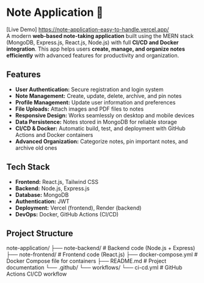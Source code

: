 # Note Application 📝
[Live Demo] https://note-application-easy-to-handle.vercel.app/  
A modern **web-based note-taking application** built using the MERN stack (MongoDB, Express.js, React.js, Node.js) with full **CI/CD and Docker integration**.
This app helps users **create, manage, and organize notes efficiently** with advanced features for productivity and organization.

## Features
- **User Authentication:** Secure registration and login system  
- **Note Management:** Create, update, delete, archive, and pin notes  
- **Profile Management:** Update user information and preferences  
- **File Uploads:** Attach images and PDF files to notes  
- **Responsive Design:** Works seamlessly on desktop and mobile devices  
- **Data Persistence:** Notes stored in MongoDB for reliable storage  
- **CI/CD & Docker:** Automatic build, test, and deployment with GitHub Actions and Docker containers  
- **Advanced Organization:** Categorize notes, pin important notes, and archive old ones  

## Tech Stack
- **Frontend:** React.js, Tailwind CSS  
- **Backend:** Node.js, Express.js  
- **Database:** MongoDB  
- **Authentication:** JWT  
- **Deployment:** Vercel (frontend), Render (backend)  
- **DevOps:** Docker, GitHub Actions (CI/CD)  

## Project Structure
note-application/
├── note-backend/       # Backend code (Node.js + Express)
├── note-frontend/      # Frontend code (React.js)
├── docker-compose.yml  # Docker Compose file for containers
├── README.md           # Project documentation
└── .github/
└── workflows/
└── ci-cd.yml   # GitHub Actions CI/CD workflow

